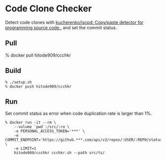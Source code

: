 # Code Clone Checker

Detect code clones with [kucherenko/jscpd: Copy/paste detector for programming source code.](https://github.com/kucherenko/jscpd), and set the commit status.

## Pull

% docker pull hitode909/ccchkr

## Build

```
% ./setup.sh
% docker push hitode909/ccchkr
```


## Run

Set commit status as error when code duplication rate is larger than 1%.

```
% docker run -it --rm \
    --volume `pwd`:/src/:ro \
    -e PERSONAL_ACCESS_TOKEN='***' \
    -e COMMIT_ENDPOINT='https://github.***.com/api/v3/repos/:USER/:REPO/statuses/:COMMIT' \
    -e LIMIT=1
    hitode909/ccchkr ccchkr.sh --path src/ts/
```
